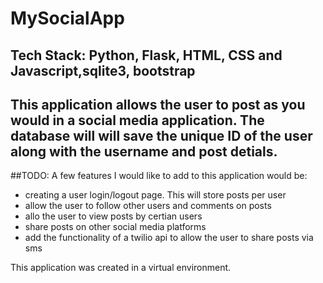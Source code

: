 # MySocialApp
## Tech Stack: Python, Flask, HTML, CSS and Javascript,sqlite3, bootstrap

## This application allows the user to post as you would in a social media application. The database will will save the unique ID of the user along with the username and post detials.

##TODO: A few features I would like to add to this application would be: 
- creating a user login/logout page. This will store posts per user
- allow the user to follow other users and comments on posts 
- allo the user to view posts by certian users
- share posts on other social media platforms
- add the functionality of a twilio api to allow the user to share posts via sms

This application was created in a virtual environment.
